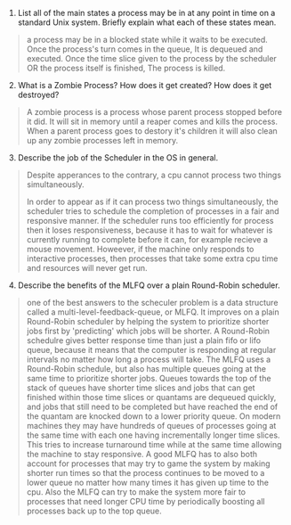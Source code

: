 1. List all of the main states a process may be in at any point in time on a
   standard Unix system. Briefly explain what each of these states mean.
> a process may be in a blocked state while it waits to be executed. 
> Once the process's turn comes in the queue, It is dequeued and executed.
> Once the time slice given to the process by the scheduler OR the process
> itself is finished, The process is killed.
2. What is a Zombie Process? How does it get created? How does it get destroyed?
> A zombie process is a process whose parent process stopped before it did.
> It will sit in memory until a reaper comes and kills the process. When a 
> parent process goes to destory it's children it will also clean up any
> zombie processes left in memory.
3. Describe the job of the Scheduler in the OS in general.
> Despite apperances to the contrary, a cpu cannot process two things 
> simultaneously.
>
> In order to appear as if it can process two things simultaneously,
> the scheduler tries to schedule the completion of processes in a fair and 
> responsive manner. If the scheduler runs too efficiently for process
> then it loses responsiveness, because it has to wait for whatever
> is currently running to complete before it can, for example recieve
> a mouse movement.  Howeever, if the machine only responds to interactive
> processes, then processes that take some extra cpu time and resources
> will never get run.
4. Describe the benefits of the MLFQ over a plain Round-Robin scheduler.
> one of the best answers to the scheculer problem is a data structure 
> called a multi-level-feedback-queue, or MLFQ. It improves on a plain
> Round-Robin scheduler by helping the system to prioritize shorter
> jobs first by 'predicting' which jobs will be shorter. A Round-Robin
> schedulre gives better response time than just a plain fifo or lifo
> queue, because it means that the computer is responding at regular
> intervals no matter how long a process will take. The MLFQ uses a 
> Round-Robin schedule, but also has multiple queues going at the same
> time to prioritize shorter jobs. Queues towards the top of the stack
> of queues have shorter time slices and jobs that can get finished 
> within those time slices or quantams are dequeued quickly, and jobs
> that still need to be completed but have reached the end of the quantam
> are knocked down to a lower priority queue. On modern machines they 
> may have hundreds of queues of processes going at the same time with
> each one having incrementally longer time slices. This tries to 
> increase turnaround time while at the same time allowing the machine
> to stay responsive. A good MLFQ has to also both account for processes
> that may try to game the system by making shorter run times so that 
> the process continues to be moved to a lower queue no matter how
> many times it has given up time to the cpu. Also the MLFQ can 
> try to make the system more fair to processes that need longer CPU time
> by periodically boosting all processes back up to the top queue.
